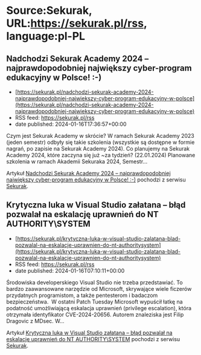 # Source:Sekurak, URL:https://sekurak.pl/rss, language:pl-PL

## Nadchodzi Sekurak Academy 2024 – najprawdopodobniej największy cyber-program edukacyjny w Polsce! :-)
 - [https://sekurak.pl/nadchodzi-sekurak-academy-2024-najprawdopodobniej-najwiekszy-cyber-program-edukacyjny-w-polsce](https://sekurak.pl/nadchodzi-sekurak-academy-2024-najprawdopodobniej-najwiekszy-cyber-program-edukacyjny-w-polsce)
 - RSS feed: https://sekurak.pl/rss
 - date published: 2024-01-16T17:36:57+00:00

<p>Czym jest Sekurak Academy w skrócie? W ramach Sekurak Academy 2023 (jeden semestr) odbyły się takie szkolenia (wszystkie są dostępne w formie nagrań, po zapisie na Sekurak Academy 2024). Co planujemy na Sekurak Academy 2024, które zaczyna się już ~za tydzień? (22.01.2024) Planowane szkolenia w ramach Akademii Sekuraka 2024, Semestr...</p>
<p>Artykuł <a href="https://sekurak.pl/nadchodzi-sekurak-academy-2024-najprawdopodobniej-najwiekszy-cyber-program-edukacyjny-w-polsce/" rel="nofollow">Nadchodzi Sekurak Academy 2024 &#8211; najprawdopodobniej największy cyber-program edukacyjny w Polsce! :-)</a> pochodzi z serwisu <a href="https://sekurak.pl" rel="nofollow">Sekurak</a>.</p>

## Krytyczna luka w Visual Studio załatana – błąd pozwalał na eskalację uprawnień do NT AUTHORITY\SYSTEM
 - [https://sekurak.pl/krytyczna-luka-w-visual-studio-zalatana-blad-pozwalal-na-eskalacje-uprawnien-do-nt-authoritysystem](https://sekurak.pl/krytyczna-luka-w-visual-studio-zalatana-blad-pozwalal-na-eskalacje-uprawnien-do-nt-authoritysystem)
 - RSS feed: https://sekurak.pl/rss
 - date published: 2024-01-16T07:10:11+00:00

<p>Środowiska developerskiego Visual Studio nie trzeba przedstawiać. To bardzo zaawansowane narzędzie od Microsoft, skrywające wiele ficzerów przydatnych programistom, a także pentesterom i badaczom bezpieczeństwa.&#160; W ostatni Patch Tuesday Microsoft wypuścił łatkę na podatność umożliwiającą eskalacja uprawnień (privilege escalation), która otrzymała identyfikator CVE-2024-20656. Autorem znaleziska jest Filip Dragovic z MDsec. W...</p>
<p>Artykuł <a href="https://sekurak.pl/krytyczna-luka-w-visual-studio-zalatana-blad-pozwalal-na-eskalacje-uprawnien-do-nt-authoritysystem/" rel="nofollow">Krytyczna luka w Visual Studio załatana – błąd pozwalał na eskalację uprawnień do NT AUTHORITY\SYSTEM</a> pochodzi z serwisu <a href="https://sekurak.pl" rel="nofollow">Sekurak</a>.</p>

